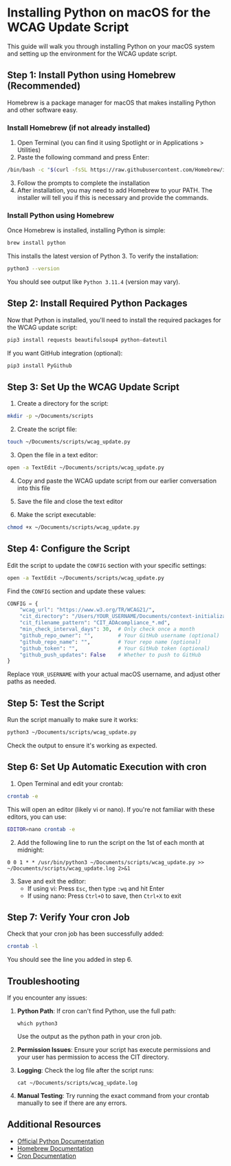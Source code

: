 # Installing Python on macOS for the WCAG Update Script

This guide will walk you through installing Python on your macOS system and setting up the environment for the WCAG update script.

## Step 1: Install Python using Homebrew (Recommended)

Homebrew is a package manager for macOS that makes installing Python and other software easy.

### Install Homebrew (if not already installed)

1. Open Terminal (you can find it using Spotlight or in Applications > Utilities)
2. Paste the following command and press Enter:

```bash
/bin/bash -c "$(curl -fsSL https://raw.githubusercontent.com/Homebrew/install/HEAD/install.sh)"
```

3. Follow the prompts to complete the installation
4. After installation, you may need to add Homebrew to your PATH. The installer will tell you if this is necessary and provide the commands.

### Install Python using Homebrew

Once Homebrew is installed, installing Python is simple:

```bash
brew install python
```

This installs the latest version of Python 3. To verify the installation:

```bash
python3 --version
```

You should see output like `Python 3.11.4` (version may vary).

## Step 2: Install Required Python Packages

Now that Python is installed, you'll need to install the required packages for the WCAG update script:

```bash
pip3 install requests beautifulsoup4 python-dateutil
```

If you want GitHub integration (optional):

```bash
pip3 install PyGithub
```

## Step 3: Set Up the WCAG Update Script

1. Create a directory for the script:

```bash
mkdir -p ~/Documents/scripts
```

2. Create the script file:

```bash
touch ~/Documents/scripts/wcag_update.py
```

3. Open the file in a text editor:

```bash
open -a TextEdit ~/Documents/scripts/wcag_update.py
```

4. Copy and paste the WCAG update script from our earlier conversation into this file

5. Save the file and close the text editor

6. Make the script executable:

```bash
chmod +x ~/Documents/scripts/wcag_update.py
```

## Step 4: Configure the Script

Edit the script to update the `CONFIG` section with your specific settings:

```bash
open -a TextEdit ~/Documents/scripts/wcag_update.py
```

Find the `CONFIG` section and update these values:

```python
CONFIG = {
    "wcag_url": "https://www.w3.org/TR/WCAG21/",
    "cit_directory": "/Users/YOUR_USERNAME/Documents/context-initialization-templates/Behind The Scenes/",
    "cit_filename_pattern": "CIT_ADAcompliance_*.md",
    "min_check_interval_days": 30,  # Only check once a month
    "github_repo_owner": "",        # Your GitHub username (optional)
    "github_repo_name": "",         # Your repo name (optional)
    "github_token": "",             # Your GitHub token (optional)
    "github_push_updates": False    # Whether to push to GitHub
}
```

Replace `YOUR_USERNAME` with your actual macOS username, and adjust other paths as needed.

## Step 5: Test the Script

Run the script manually to make sure it works:

```bash
python3 ~/Documents/scripts/wcag_update.py
```

Check the output to ensure it's working as expected.

## Step 6: Set Up Automatic Execution with cron

1. Open Terminal and edit your crontab:

```bash
crontab -e
```

This will open an editor (likely vi or nano). If you're not familiar with these editors, you can use:

```bash
EDITOR=nano crontab -e
```

2. Add the following line to run the script on the 1st of each month at midnight:

```
0 0 1 * * /usr/bin/python3 ~/Documents/scripts/wcag_update.py >> ~/Documents/scripts/wcag_update.log 2>&1
```

3. Save and exit the editor:
   - If using vi: Press `Esc`, then type `:wq` and hit Enter
   - If using nano: Press `Ctrl+O` to save, then `Ctrl+X` to exit

## Step 7: Verify Your cron Job

Check that your cron job has been successfully added:

```bash
crontab -l
```

You should see the line you added in step 6.

## Troubleshooting

If you encounter any issues:

1. **Python Path**: If cron can't find Python, use the full path:
   ```
   which python3
   ```
   Use the output as the python path in your cron job.

2. **Permission Issues**: Ensure your script has execute permissions and your user has permission to access the CIT directory.

3. **Logging**: Check the log file after the script runs:
   ```
   cat ~/Documents/scripts/wcag_update.log
   ```

4. **Manual Testing**: Try running the exact command from your crontab manually to see if there are any errors.

## Additional Resources

- [Official Python Documentation](https://docs.python.org/3/)
- [Homebrew Documentation](https://docs.brew.sh/)
- [Cron Documentation](https://man.freebsd.org/crontab/5)
